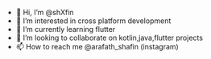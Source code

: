 - 👋 Hi, I’m @shXfin
- 👀 I’m interested in cross platform development
- 🌱 I’m currently learning flutter
- 💞️ I’m looking to collaborate on kotlin,java,flutter projects
- 📫 How to reach me @arafath_shafin (instagram)
<!---
shXfin/shXfin is a ✨ special ✨ repository because its `README.md` (this file) appears on your GitHub profile.
You can click the Preview link to take a look at your changes.
--->
